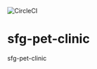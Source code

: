 ![CircleCI](https://circleci.com/gh/Piyush-kmr4/sfg-pet-clinic.svg?style=svg)

# sfg-pet-clinic
sfg-pet-clinic
